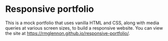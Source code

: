 # Responsive portfolio

This is a mock portfolio that uses vanilla HTML and CSS, along with media queries at various screen sizes, to build a responsive website. You can view the site at https://rmglennon.github.io/responsive-portfolio/.
